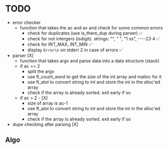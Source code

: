 # TODO
* error checker
    * function that takes the ac and av and check for some common errors
        * check for duplicates (use is_there_dup during parser) ✅
        * check for not intergers (isdigit). strings: "", " ", "1 xs", ----23 4 ✅
        * check for INT_MAX, INT_MIN ✅
        * display `Error\n` on stderr 2 in case of errors ✅
* parser [X]
    * function that takes argv and parse data into a data structure (stack)
    * if ac == 2
        * split the argv
        * use ft_count_word to get the size of the int array and malloc for it
        * use ft_atol to convert string to int and store the int in the alloc'ed array
        * check if the array is already sorted. exit early if so
    * if ac > 2 - [X]
        * size of array is ac-1
        * use ft_atol to convert string to int and store the int in the alloc'ed array
        * check if the array is already sorted. exit early if so
* dupe checking after parsing [X]
## Algo
